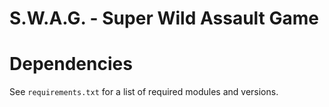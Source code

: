 # S.W.A.G. - Super Wild Assault Game

# Dependencies

See `requirements.txt` for a list of required modules and versions.